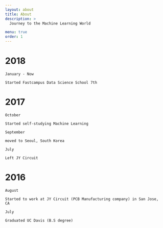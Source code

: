 ```yaml
---
layout: about
title: About
description: >
  Journey to the Machine Learning World

menu: true
order: 1
---
```


# 2018

`January - Now`

    Started Fastcampus Data Science School 7th


# 2017

`October`

    Started self-studying Machine Learning

`September`

    moved to Seoul, South Korea

`July`

    Left JY Circuit


# 2016

`August`

    Started to work at JY Circuit (PCB Manufacturing company) in San Jose, CA

`July`

    Graduated UC Davis (B.S degree)
